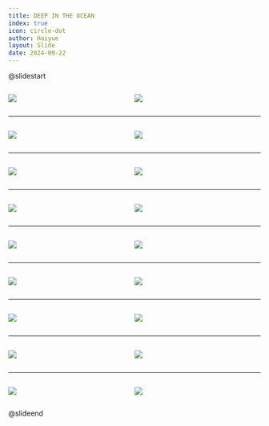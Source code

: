```yaml
---
title: DEEP IN THE OCEAN
index: true
icon: circle-dot
author: Haiyue
layout: Slide
date: 2024-09-22
---
```

 
@slidestart

<div style="display:flex">
<div style="flex:1">

![](https://raw.githubusercontent.com/yclord/reading/refs/heads/master/english/Level-O/DEEP%20IN%20THE%20OCEAN/001.webp)
</div>
<div style="flex:1">

![](https://raw.githubusercontent.com/yclord/reading/refs/heads/master/english/Level-O/DEEP%20IN%20THE%20OCEAN/002.webp)
</div>
</div>

---

<div style="display:flex">
<div style="flex:1">

![](https://raw.githubusercontent.com/yclord/reading/refs/heads/master/english/Level-O/DEEP%20IN%20THE%20OCEAN/003.webp)
</div>
<div style="flex:1">

![](https://raw.githubusercontent.com/yclord/reading/refs/heads/master/english/Level-O/DEEP%20IN%20THE%20OCEAN/004.webp)
</div>
</div>

---

<div style="display:flex">
<div style="flex:1">

![](https://raw.githubusercontent.com/yclord/reading/refs/heads/master/english/Level-O/DEEP%20IN%20THE%20OCEAN/005.webp)
</div>
<div style="flex:1">

![](https://raw.githubusercontent.com/yclord/reading/refs/heads/master/english/Level-O/DEEP%20IN%20THE%20OCEAN/006.webp)
</div>
</div>

---

<div style="display:flex">
<div style="flex:1">

![](https://raw.githubusercontent.com/yclord/reading/refs/heads/master/english/Level-O/DEEP%20IN%20THE%20OCEAN/007.webp)
</div>
<div style="flex:1">

![](https://raw.githubusercontent.com/yclord/reading/refs/heads/master/english/Level-O/DEEP%20IN%20THE%20OCEAN/008.webp)
</div>
</div>

---

<div style="display:flex">
<div style="flex:1">

![](https://raw.githubusercontent.com/yclord/reading/refs/heads/master/english/Level-O/DEEP%20IN%20THE%20OCEAN/009.webp)
</div>
<div style="flex:1">

![](https://raw.githubusercontent.com/yclord/reading/refs/heads/master/english/Level-O/DEEP%20IN%20THE%20OCEAN/010.webp)
</div>
</div>

---

<div style="display:flex">
<div style="flex:1">

![](https://raw.githubusercontent.com/yclord/reading/refs/heads/master/english/Level-O/DEEP%20IN%20THE%20OCEAN/011.webp)
</div>
<div style="flex:1">

![](https://raw.githubusercontent.com/yclord/reading/refs/heads/master/english/Level-O/DEEP%20IN%20THE%20OCEAN/012.webp)
</div>
</div>

---

<div style="display:flex">
<div style="flex:1">

![](https://raw.githubusercontent.com/yclord/reading/refs/heads/master/english/Level-O/DEEP%20IN%20THE%20OCEAN/013.webp)
</div>
<div style="flex:1">

![](https://raw.githubusercontent.com/yclord/reading/refs/heads/master/english/Level-O/DEEP%20IN%20THE%20OCEAN/014.webp)
</div>
</div>

---

<div style="display:flex">
<div style="flex:1">

![](https://raw.githubusercontent.com/yclord/reading/refs/heads/master/english/Level-O/DEEP%20IN%20THE%20OCEAN/015.webp)
</div>
<div style="flex:1">

![](https://raw.githubusercontent.com/yclord/reading/refs/heads/master/english/Level-O/DEEP%20IN%20THE%20OCEAN/016.webp)
</div>
</div>

---

<div style="display:flex">
<div style="flex:1">

![](https://raw.githubusercontent.com/yclord/reading/refs/heads/master/english/Level-O/DEEP%20IN%20THE%20OCEAN/017.webp)
</div>
<div style="flex:1">

![](https://raw.githubusercontent.com/yclord/reading/refs/heads/master/english/Level-O/DEEP%20IN%20THE%20OCEAN/018.webp)
</div>
</div>

@slideend